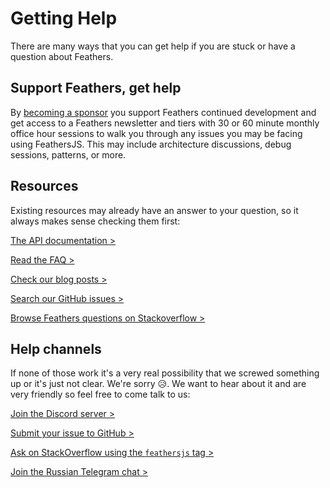 # Getting Help

There are many ways that you can get help if you are stuck or have a question about Feathers.


## Support Feathers, get help

By [becoming a sponsor](https://github.com/sponsors/daffl/) you support Feathers continued development and get access to a Feathers newsletter and tiers with 30 or 60 minute monthly office hour sessions to walk you through any issues you may be facing using FeathersJS. This may include architecture discussions, debug sessions, patterns, or more.

## Resources

Existing resources may already have an answer to your question, so it always makes sense checking them first:

[The API documentation >](../api/)

[Read the FAQ >](./faq.md)

[Check our blog posts >](https://blog.feathersjs.com/)

[Search our GitHub issues >](https://github.com/issues?utf8=%E2%9C%93&q=is%3Aopen+is%3Aissue+user%3Afeathersjs+)

[Browse Feathers questions on Stackoverflow >](http://stackoverflow.com/questions/tagged/feathersjs)

## Help channels

If none of those work it's a very real possibility that we screwed something up or it's just not clear. We're sorry :disappointed_relieved:. We want to hear about it and are very friendly so feel free to come talk to us:

[Join the Discord server >](https://discord.gg/qa8kez8QBx)

[Submit your issue to GitHub >](https://github.com/feathersjs/feathers/issues/new) 

[Ask on StackOverflow using the `feathersjs` tag >](http://stackoverflow.com)

[Join the Russian Telegram chat >](https://t.me/featherjs)
